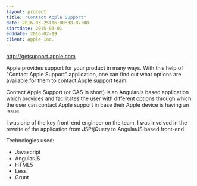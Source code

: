 ```yaml
---
layout: project
title: "Contact Apple Support"
date: 2016-03-25T16:00:38-07:00
startdate: 2015-03-01
enddate: 2016-02-19
client: Apple Inc.
---
```


<http://getsupport.apple.com>

Apple provides support for your product in many ways. With this help of "Contact Apple Support" application, one can find out what options are available for them to contact Apple support team.

<!--more-->

Contact Apple Support (or CAS in short) is an AngularJs based application which provides and facilitates the user with different options through which the user can contact Apple support in case their Apple device is having an issue.

I was one of the key front-end engineer on the team. I was involved in the rewrite of the application from JSP/jQuery to AngularJS based front-end.

Technologies used:

-   Javascript
-   AngularJS
-   HTML5
-   Less
-   Grunt
